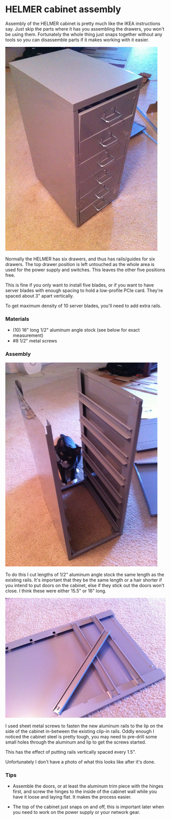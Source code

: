 # HELMER cabinet assembly

Assembly of the HELMER cabinet is pretty much like the IKEA instructions say.
Just skip the parts where it has you assembling the drawers, you won't be
using them.  Fortunately the whole thing just snaps together without any
tools so you can disassemble parts if it makes working with it easier.

![HELMER](./img/7271891250_ea68a6c65b_z.jpg)

Normally the HELMER has six drawers, and thus has rails/guides for six drawers.
The top drawer position is left untouched as the whole area is used for the
power supply and switches.  This leaves the other five positions free.

This is fine if you only want to install five blades, or if you want to have
server blades with enough spacing to hold a low-profile PCIe card.  They're
spaced about 3" apart vertically.

To get maximum density of 10 server blades, you'll need to add extra rails.

### Materials

* (10) 16" long 1/2" aluminum angle stock (see below for exact measurement)
* #8 1/2" metal screws

### Assembly

![HELMER partial](./img/7271889822_f71b9c2ba1_z.jpg)

To do this I cut lengths of 1/2" aluminum angle stock the same length as the
existing rails. It's important that they be the same length or a hair shorter
if you intend to put doors on the cabinet, else if they stick out the doors
won't close.  I think these were either 15.5" or 16" long.

![HELMER side](./img/7271888534_2c394bac79_z.jpg)

I used sheet metal screws to fasten the new aluminum rails to the lip on the
side of the cabinet in-between the existing clip-in rails. Oddly enough I
noticed the cabinet steel is pretty tough, you may need to pre-drill some
small holes through the aluminum and lip to get the screws started.

This has the effect of putting rails vertically spaced every 1.5".

Unfortunately I don't have a photo of what this looks like after it's done.

### Tips
* Assemble the doors, or at least the aluminum trim piece with the hinges
  first, and screw the hinges to the inside of the cabinet wall while you have
  it loose and laying flat.  It makes the process easier.

* The top of the cabinet just snaps on and off, this is important later when
  you need to work on the power supply or your network gear.
